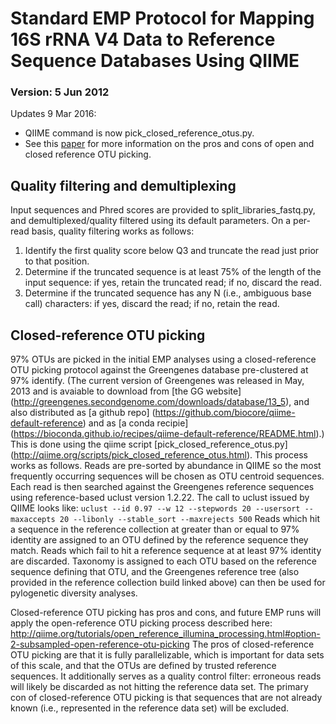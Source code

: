 Standard EMP Protocol for Mapping 16S rRNA V4 Data to Reference Sequence Databases Using QIIME
==============================================================================================

### Version: 5 Jun 2012

Updates 9 Mar 2016:

-   QIIME command is now pick\_closed\_reference\_otus.py.
-   See this [paper](https://peerj.com/articles/545/) for more
    information on the pros and cons of open and closed reference OTU
    picking.

Quality filtering and demultiplexing
------------------------------------

Input sequences and Phred scores are provided to
split\_libraries\_fastq.py, and demultiplexed/quality filtered using its
default parameters. On a per-read basis, quality filtering works as
follows:

1.  Identify the first quality score below Q3 and truncate the read just
    prior to that position.
2.  Determine if the truncated sequence is at least 75% of the length of
    the input sequence: if yes, retain the truncated read; if no,
    discard the read.
3.  Determine if the truncated sequence has any N (i.e., ambiguous base
    call) characters: if yes, discard the read; if no, retain the read.

Closed-reference OTU picking
----------------------------

97% OTUs are picked in the initial EMP analyses using a closed-reference
OTU picking protocol against the Greengenes database pre-clustered at
97% identify. (The current version of Greengenes was released in May, 
2013 and is avaiable to download from [the GG website]
(http://greengenes.secondgenome.com/downloads/database/13_5), 
and also distributed as [a github repo]
(https://github.com/biocore/qiime-default-reference)
and as [a conda recipie]
(https://bioconda.github.io/recipes/qiime-default-reference/README.html).)
This is done using the qiime script [pick\_closed\_reference\_otus.py]
(http://qiime.org/scripts/pick_closed_reference_otus.html). This process works
as follows. Reads are pre-sorted by abundance in QIIME so the most
frequently occurring sequences will be chosen as OTU centroid sequences.
Each read is then searched against the Greengenes reference sequences
using reference-based uclust version 1.2.22. The call to uclust issued
by QIIME looks like:
`uclust --id 0.97 --w 12 --stepwords 20 --usersort --maxaccepts 20 --libonly --stable_sort --maxrejects 500`
Reads which hit a sequence in the reference collection at greater than
or equal to 97% identity are assigned to an OTU defined by the reference
sequence they match. Reads which fail to hit a reference sequence at at
least 97% identity are discarded. Taxonomy is assigned to each OTU based
on the reference sequence defining that OTU, and the Greengenes
reference tree (also provided in the reference collection build linked
above) can then be used for pylogenetic diversity analyses.

Closed-reference OTU picking has pros and cons, and future EMP runs will
apply the open-reference OTU picking process described here:
<http://qiime.org/tutorials/open_reference_illumina_processing.html#option-2-subsampled-open-reference-otu-picking>
The pros of closed-reference OTU picking are that it is fully
parallelizable, which is important for data sets of this scale, and that
the OTUs are defined by trusted reference sequences. It additionally
serves as a quality control filter: erroneous reads will likely be
discarded as not hitting the reference data set. The primary con of
closed-reference OTU picking is that sequences that are not already
known (i.e., represented in the reference data set) will be excluded.
